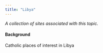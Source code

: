 ```yaml
---
title: "Libya"
---
```



*A collection of sites associated with this topic.*

#### Background

Catholic places of interest in Libya


